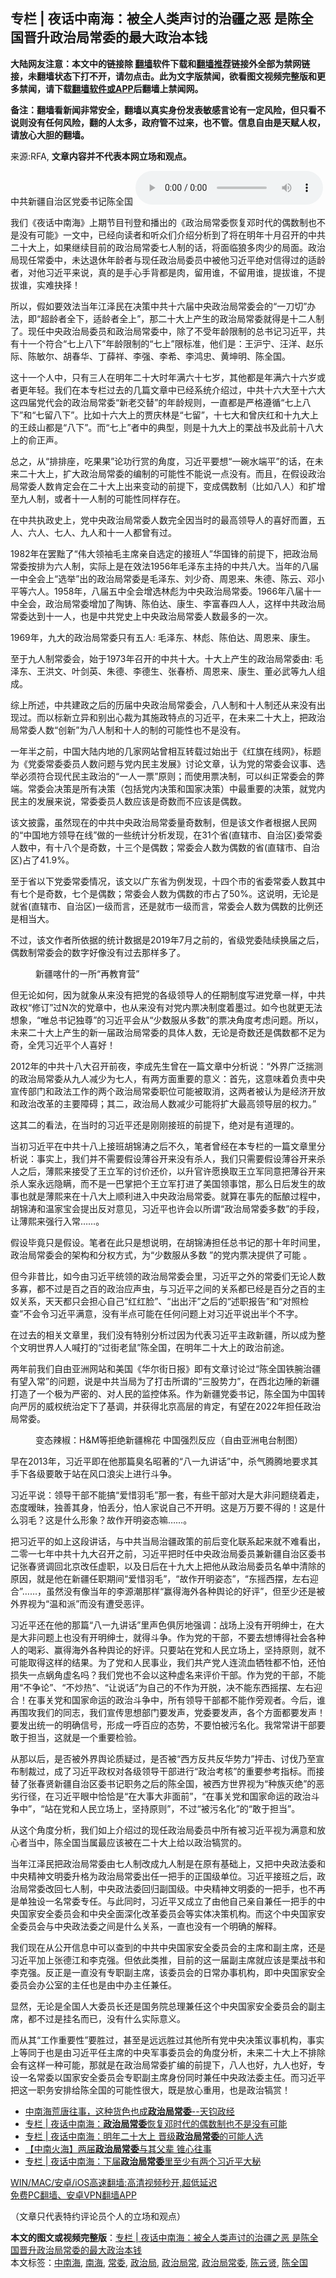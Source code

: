  <h2>专栏 | 夜话中南海：被全人类声讨的治疆之恶 是陈全国晋升政治局常委的最大政治本钱</h2> <p class="notice"><b>大陆网友注意：本文中的链接除 <a href="https://github.com/bannedbook/fanqiang" >翻墙</a>软件下载和<a href="https://github.com/killgcd/justmysocks/blob/master/README.md">翻墙推荐</a>链接外全部为禁网链接，未翻墙状态下打不开，请勿点击。此为文字版禁闻，欲看图文视频完整版和更多禁闻，请下载<a href="https://github.com/bannedbook/fanqiang">翻墙软件或APP</a>后翻墙上禁闻网。</p><p>备注：翻墙看新闻非常安全，翻墙以真实身份发表敏感言论有一定风险，但只看不说则没有任何风险，翻的人太多，政府管不过来，也不管。信息自由是天赋人权，请放心大胆的翻墙。</b></p>  <div class="entry"> <p>来源:RFA, <strong>文章内容并不代表本网立场和观点。</strong></p> <p>&#20013;&#20849;&#26032;&#30086;&#33258;&#27835;&#21306;&#20826;&#22996;&#20070;&#35760;&#38472;&#20840;&#22269;             <audio controls="controls" preload="metadata" src="https://www.rfa.org/mandarin/zhuanlan/yehuazhongnanhai/gx-04052021153931.html/@@stream" type="audio/mpeg"></audio></p> <p>&#25105;&#20204;&#12298;&#22812;&#35805;&#20013;&#21335;&#28023;&#12299;&#19978;&#26399;&#33410;&#30446;&#21002;&#30331;&#21644;&#25773;&#20986;&#30340;&#12298;&#25919;&#27835;&#23616;&#24120;&#22996;&#24674;&#22797;&#37011;&#26102;&#20195;&#30340;&#20598;&#25968;&#21046;&#20063;&#19981;&#26159;&#27809;&#26377;&#21487;&#33021;&#12299;&#19968;&#25991;&#20013;&#65292;&#24050;&#32463;&#21521;&#35835;&#32773;&#21644;&#21548;&#20247;&#20204;&#20171;&#32461;&#20998;&#26512;&#21040;&#20102;&#23558;&#22312;&#26126;&#24180;&#21313;&#26376;&#21484;&#24320;&#30340;&#20013;&#20849;&#20108;&#21313;&#22823;&#19978;&#65292;&#22914;&#26524;&#32487;&#32493;&#30446;&#21069;&#30340;&#25919;&#27835;&#23616;&#24120;&#22996;&#19971;&#20154;&#21046;&#30340;&#35805;&#65292;&#23558;&#38754;&#20020;&#29436;&#22810;&#32905;&#23569;&#30340;&#23616;&#38754;&#12290;&#25919;&#27835;&#23616;&#29616;&#20219;&#24120;&#22996;&#20013;&#65292;&#26410;&#36798;&#36864;&#20241;&#24180;&#40836;&#32773;&#19982;&#29616;&#20219;&#25919;&#27835;&#23616;&#22996;&#21592;&#20013;&#34987;&#20182;&#20064;&#36817;&#24179;&#32477;&#23545;&#20449;&#24471;&#36807;&#30340;&#36866;&#40836;&#32773;&#65292;&#23545;&#20182;&#20064;&#36817;&#24179;&#26469;&#35828;&#65292;&#30495;&#30340;&#26159;&#25163;&#24515;&#25163;&#32972;&#37117;&#26159;&#32905;&#65292;&#30041;&#29992;&#35841;&#65292;&#19981;&#30041;&#29992;&#35841;&#65292;&#25552;&#25300;&#35841;&#65292;&#19981;&#25552;&#25300;&#35841;&#65292;&#23454;&#38590;&#25225;&#25321;&#65281;</p> <p>&#25152;&#20197;&#65292;&#20551;&#22914;&#35201;&#25928;&#27861;&#24403;&#24180;&#27743;&#27901;&#27665;&#22312;&#20915;&#31574;&#20013;&#20849;&#21313;&#20845;&#23626;&#20013;&#22830;&#25919;&#27835;&#23616;&#24120;&#22996;&#20250;&#30340;&#8220;&#19968;&#20992;&#20999;&#8221;&#21150;&#27861;&#65292;&#21363;&#8220;&#36229;&#40836;&#32773;&#20840;&#19979;&#65292;&#36866;&#40836;&#32773;&#20840;&#19978;&#8221;&#65292;&#37027;&#20108;&#21313;&#22823;&#19978;&#20135;&#29983;&#30340;&#25919;&#27835;&#23616;&#24120;&#22996;&#23601;&#24471;&#26159;&#21313;&#20108;&#20154;&#21046;&#20102;&#12290;&#29616;&#20219;&#20013;&#22830;&#25919;&#27835;&#23616;&#22996;&#21592;&#21644;&#25919;&#27835;&#23616;&#24120;&#22996;&#20013;&#65292;&#38500;&#20102;&#19981;&#21463;&#24180;&#40836;&#38480;&#21046;&#30340;&#24635;&#20070;&#35760;&#20064;&#36817;&#24179;&#65292;&#20849;&#26377;&#21313;&#19968;&#20010;&#31526;&#21512;&#8220;&#19971;&#19978;&#20843;&#19979;&#8221;&#24180;&#40836;&#38480;&#21046;&#30340;&#8220;&#19971;&#19978;&#8221;&#38480;&#26631;&#20934;&#65292;&#20182;&#20204;&#26159;&#65306;&#29579;&#27818;&#23425;&#12289;&#27754;&#27915;&#12289;&#36213;&#20048;&#38469;&#12289;&#38472;&#25935;&#23572;&#12289;&#32993;&#26149;&#21326;&#12289;&#19969;&#34203;&#31077;&#12289;&#26446;&#24378;&#12289;&#26446;&#24076;&#12289;&#26446;&#40511;&#24544;&#12289;&#40644;&#22372;&#26126;&#12289;&#38472;&#20840;&#22269;&#12290;</p> <p>&#36825;&#21313;&#19968;&#20010;&#20154;&#20013;&#65292;&#21482;&#26377;&#19977;&#20154;&#22312;&#26126;&#24180;&#20108;&#21313;&#22823;&#26102;&#24180;&#28385;&#20845;&#21313;&#19971;&#23681;&#65292;&#20854;&#20182;&#37117;&#26159;&#24180;&#28385;&#20845;&#21313;&#20845;&#23681;&#25110;&#32773;&#26356;&#24180;&#36731;&#12290;&#25105;&#20204;&#22312;&#26412;&#19987;&#26639;&#36807;&#21435;&#30340;&#20960;&#31687;&#25991;&#31456;&#20013;&#24050;&#32463;&#31995;&#32479;&#20171;&#32461;&#36807;&#65292;&#20013;&#20849;&#21313;&#20845;&#22823;&#33267;&#21313;&#20845;&#22823;&#36825;&#22235;&#23626;&#20826;&#20195;&#20250;&#30340;&#25919;&#27835;&#23616;&#24120;&#22996;&#8220;&#26032;&#32769;&#20132;&#26367;&#8221;&#30340;&#24180;&#40836;&#35268;&#21017;&#65292;&#19968;&#30452;&#37117;&#26159;&#20005;&#26684;&#36981;&#24490;&#8220;&#19971;&#19978;&#20843;&#19979;&#8221;&#21644;&#8220;&#19971;&#30041;&#20843;&#19979;&#8221;&#12290;&#27604;&#22914;&#21313;&#20845;&#22823;&#19978;&#30340;&#36158;&#24198;&#26519;&#26159;&#8220;&#19971;&#30041;&#8221;&#65292;&#21313;&#19971;&#22823;&#21644;&#26366;&#24198;&#32418;&#21644;&#21313;&#20061;&#22823;&#19978;&#30340;&#29579;&#27495;&#23665;&#37117;&#26159;&#8220;&#20843;&#19979;&#8221;&#12290;&#32780;&#8220;&#19971;&#19978;&#8221;&#32773;&#20013;&#30340;&#20856;&#22411;&#65292;&#21017;&#26159;&#21313;&#20061;&#22823;&#19978;&#30340;&#26647;&#25112;&#20070;&#21450;&#27492;&#21069;&#21313;&#20843;&#22823;&#19978;&#30340;&#20446;&#27491;&#22768;&#12290;</p> <p>&#24635;&#20043;&#65292;&#20174;&#8220;&#25490;&#25490;&#24231;&#65292;&#21507;&#26524;&#26524;&#8221;&#35770;&#21151;&#34892;&#36175;&#30340;&#35282;&#24230;&#65292;&#20064;&#36817;&#24179;&#35201;&#24819;&#8220;&#19968;&#30871;&#27700;&#31471;&#24179;&#8221;&#30340;&#35805;&#65292;&#22312;&#26410;&#26469;&#20108;&#21313;&#22823;&#19978;&#65292;&#25193;&#22823;&#25919;&#27835;&#23616;&#24120;&#22996;&#30340;&#32534;&#21046;&#30340;&#21487;&#33021;&#24615;&#19981;&#33021;&#35828;&#19968;&#28857;&#27809;&#26377;&#12290;&#32780;&#19988;&#65292;&#22312;&#20551;&#35774;&#25919;&#27835;&#23616;&#24120;&#22996;&#20154;&#25968;&#32943;&#23450;&#20250;&#22312;&#20108;&#21313;&#22823;&#19978;&#20986;&#26469;&#21464;&#21160;&#30340;&#21069;&#25552;&#19979;&#65292;&#21464;&#25104;&#20598;&#25968;&#21046;&#65288;&#27604;&#22914;&#20843;&#20154;&#65289;&#21644;&#25193;&#22686;&#33267;&#20061;&#20154;&#21046;&#65292;&#25110;&#32773;&#21313;&#19968;&#20154;&#21046;&#30340;&#21487;&#33021;&#24615;&#21516;&#26679;&#23384;&#22312;&#12290;</p> <p>&#22312;&#20013;&#20849;&#25191;&#25919;&#21490;&#19978;&#65292;&#20826;&#20013;&#22830;&#25919;&#27835;&#23616;&#24120;&#22996;&#20154;&#25968;&#23436;&#20840;&#22240;&#24403;&#26102;&#30340;&#26368;&#39640;&#39046;&#23548;&#20154;&#30340;&#21916;&#22909;&#32780;&#32622;&#65292;&#20116;&#20154;&#12289;&#20845;&#20154;&#12289;&#19971;&#20154;&#12289;&#20061;&#20154;&#21644;&#21313;&#19968;&#20154;&#37117;&#26366;&#26377;&#36807;&#12290;</p> <p>1982&#24180;&#22312;&#32610;&#40668;&#20102;&#8220;&#20255;&#22823;&#39046;&#34966;&#27611;&#20027;&#24109;&#20146;&#33258;&#36873;&#23450;&#30340;&#25509;&#29677;&#20154;&#8221;&#21326;&#22269;&#38155;&#30340;&#21069;&#25552;&#19979;&#65292;&#25226;&#25919;&#27835;&#23616;&#24120;&#22996;&#25353;&#25490;&#20026;&#20845;&#20154;&#21046;&#65292;&#23454;&#38469;&#19978;&#26159;&#22312;&#25928;&#27861;1956&#24180;&#27611;&#27901;&#19996;&#20027;&#25345;&#30340;&#20013;&#20849;&#20843;&#22823;&#12290;&#24403;&#24180;&#30340;&#20843;&#23626;&#19968;&#20013;&#20840;&#20250;&#19978;&#8220;&#36873;&#20030;&#8221;&#20986;&#30340;&#25919;&#27835;&#23616;&#24120;&#22996;&#26159;&#27611;&#27901;&#19996;&#12289;&#21016;&#23569;&#22855;&#12289;&#21608;&#24681;&#26469;&#12289;&#26417;&#24503;&#12289;&#38472;&#20113;&#12289;&#37011;&#23567;&#24179;&#31561;&#20845;&#20154;&#12290;1958&#24180;&#65292;&#20843;&#23626;&#20116;&#20013;&#20840;&#20250;&#22686;&#36873;&#26519;&#24426;&#20026;&#20013;&#22830;&#25919;&#27835;&#23616;&#24120;&#22996;&#12290;1966&#24180;&#20843;&#23626;&#21313;&#19968;&#20013;&#20840;&#20250;&#65292;&#25919;&#27835;&#23616;&#24120;&#22996;&#22686;&#21152;&#20102;&#38518;&#38136;&#12289;&#38472;&#20271;&#36798;&#12289;&#24247;&#29983;&#12289;&#26446;&#23500;&#26149;&#22235;&#20154;&#20154;&#65292;&#36825;&#26679;&#20013;&#20849;&#25919;&#27835;&#23616;&#24120;&#22996;&#36798;&#21040;&#21313;&#19968;&#20154;&#65292;&#20063;&#26159;&#20013;&#20849;&#20826;&#21490;&#19978;&#20013;&#22830;&#25919;&#27835;&#23616;&#24120;&#22996;&#20154;&#25968;&#26368;&#22810;&#30340;&#19968;&#27425;&#12290;</p> <p></p>  <p>1969&#24180;&#65292;&#20061;&#22823;&#30340;&#25919;&#27835;&#23616;&#24120;&#22996;&#21482;&#26377;&#20116;&#20154;: &#27611;&#27901;&#19996;&#12289;&#26519;&#24426;&#12289;&#38472;&#20271;&#36798;&#12289;&#21608;&#24681;&#26469;&#12289;&#24247;&#29983;&#12290;</p> <p>&#33267;&#20110;&#20061;&#20154;&#21046;&#24120;&#22996;&#20250;&#65292;&#22987;&#20110;1973&#24180;&#21484;&#24320;&#30340;&#20013;&#20849;&#21313;&#22823;&#12290;&#21313;&#22823;&#19978;&#20135;&#29983;&#30340;&#25919;&#27835;&#23616;&#24120;&#22996;&#30001;: &#27611;&#27901;&#19996;&#12289;&#29579;&#27946;&#25991;&#12289;&#21494;&#21073;&#33521;&#12289;&#26417;&#24503;&#12289;&#26446;&#24503;&#29983;&#12289;&#24352;&#26149;&#26725;&#12289;&#21608;&#24681;&#26469;&#12289;&#24247;&#29983;&#12289;&#33891;&#24517;&#27494;&#31561;&#20061;&#20154;&#32452;&#25104;&#12290;</p> <p>&#32508;&#19978;&#25152;&#36848;&#65292;&#20013;&#20849;&#24314;&#25919;&#20043;&#21518;&#30340;&#21382;&#23626;&#20013;&#22830;&#25919;&#27835;&#23616;&#24120;&#22996;&#20250;&#65292;&#20843;&#20154;&#21046;&#21644;&#21313;&#20154;&#21046;&#36824;&#20174;&#26469;&#27809;&#26377;&#20986;&#29616;&#36807;&#12290;&#32780;&#20197;&#26631;&#26032;&#31435;&#24322;&#21644;&#21035;&#20986;&#24515;&#35009;&#20026;&#20854;&#26045;&#25919;&#29305;&#28857;&#30340;&#20064;&#36817;&#24179;&#65292;&#22312;&#26410;&#26469;&#20108;&#21313;&#22823;&#19978;&#65292;&#25226;&#25919;&#27835;&#23616;&#24120;&#22996;&#20154;&#25968;&#8220;&#21019;&#26032;&#8221;&#20026;&#20843;&#20154;&#21046;&#21644;&#21313;&#20154;&#30340;&#21046;&#30340;&#21487;&#33021;&#24615;&#20063;&#19981;&#26159;&#27809;&#26377;&#12290;</p> <p>&#19968;&#24180;&#21322;&#20043;&#21069;&#65292;&#20013;&#22269;&#22823;&#38470;&#20869;&#22320;&#30340;&#20960;&#23478;&#32593;&#31449;&#26366;&#30456;&#20114;&#36716;&#36733;&#36807;&#22987;&#20986;&#20110;&#12298;&#32418;&#26071;&#22312;&#32447;&#32593;&#12299;&#65292;&#26631;&#39064;&#20026;&#12298;&#20826;&#22996;&#24120;&#22996;&#22996;&#21592;&#20154;&#25968;&#38382;&#39064;&#19982;&#20826;&#20869;&#27665;&#20027;&#21457;&#23637;&#12299;&#35752;&#35770;&#25991;&#31456;&#65292;&#35748;&#20026;&#20826;&#30340;&#24120;&#22996;&#20250;&#35758;&#20107;&#12289;&#36873;&#20030;&#24517;&#39035;&#31526;&#21512;&#29616;&#20195;&#27665;&#20027;&#25919;&#27835;&#30340;&#8220;&#19968;&#20154;&#19968;&#31080;&#8221;&#21407;&#21017;&#65307;&#32780;&#20351;&#29992;&#31080;&#20915;&#21046;&#65292;&#21487;&#20197;&#32416;&#27491;&#24120;&#22996;&#20250;&#30340;&#24330;&#31471;&#12290;&#24120;&#22996;&#20250;&#20915;&#31574;&#26159;&#25152;&#26377;&#20915;&#31574;&#65288;&#21253;&#25324;&#20826;&#20869;&#20915;&#31574;&#21644;&#22269;&#23478;&#20915;&#31574;&#65289;&#20013;&#26368;&#37325;&#35201;&#30340;&#20915;&#31574;&#65292;&#23601;&#20826;&#20869;&#27665;&#20027;&#30340;&#21457;&#23637;&#26469;&#35828;&#65292;&#24120;&#22996;&#22996;&#21592;&#20154;&#25968;&#24212;&#35813;&#26159;&#22855;&#25968;&#32780;&#19981;&#24212;&#35813;&#26159;&#20598;&#25968;&#12290;</p> <p>&#35813;&#25991;&#25259;&#38706;&#65292;&#34429;&#28982;&#29616;&#22312;&#30340;&#20013;&#20849;&#20013;&#22830;&#25919;&#27835;&#23616;&#24120;&#22996;&#37327;&#22855;&#25968;&#21046;&#65292;&#20294;&#26159;&#35813;&#25991;&#20316;&#32773;&#26681;&#25454;&#20154;&#27665;&#32593;&#30340;&#8220;&#20013;&#22269;&#22320;&#26041;&#39046;&#23548;&#22312;&#32447;&#8221;&#20570;&#30340;&#19968;&#20123;&#32479;&#35745;&#20998;&#26512;&#21457;&#29616;&#65292;&#22312;31&#20010;&#30465;(&#30452;&#36758;&#24066;&#12289;&#33258;&#27835;&#21306;)&#22996;&#24120;&#22996;&#20154;&#25968;&#20013;&#65292;&#26377;&#21313;&#20843;&#20010;&#26159;&#22855;&#25968;&#65292;&#21313;&#19977;&#20010;&#26159;&#20598;&#25968;&#65307;&#24120;&#22996;&#20250;&#20154;&#25968;&#20026;&#20598;&#25968;&#30340;&#30465;(&#30452;&#36758;&#24066;&#12289;&#33258;&#27835;&#21306;)&#21344;&#20102;41.9%&#12290;</p> <p>&#33267;&#20110;&#30465;&#20197;&#19979;&#20826;&#22996;&#24120;&#22996;&#24773;&#20917;&#65292;&#35813;&#25991;&#20197;&#24191;&#19996;&#30465;&#20026;&#20363;&#21457;&#29616;&#65292;&#21313;&#22235;&#20010;&#24066;&#30340;&#30465;&#22996;&#24120;&#22996;&#20154;&#25968;&#20854;&#20013;&#26377;&#19971;&#20010;&#26159;&#22855;&#25968;&#65292;&#19971;&#20010;&#26159;&#20598;&#25968;&#65307;&#24120;&#22996;&#20250;&#20154;&#25968;&#20026;&#20598;&#25968;&#30340;&#24066;&#21344;&#20102;50%&#12290;&#36825;&#35828;&#26126;&#65292;&#26080;&#35770;&#26159;&#23601;&#30465;(&#30452;&#36758;&#24066;&#12289;&#33258;&#27835;&#21306;)&#19968;&#32423;&#32780;&#35328;&#65292;&#36824;&#26159;&#23601;&#24066;&#19968;&#32423;&#32780;&#35328;&#65292;&#24120;&#22996;&#20250;&#20154;&#25968;&#20026;&#20598;&#25968;&#30340;&#27604;&#20363;&#36824;&#26159;&#30456;&#24403;&#22823;&#12290;</p> <p>&#19981;&#36807;&#65292;&#35813;&#25991;&#20316;&#32773;&#25152;&#20381;&#25454;&#30340;&#32479;&#35745;&#25968;&#25454;&#26159;2019&#24180;7&#26376;&#20043;&#21069;&#30340;&#65292;&#30465;&#32423;&#20826;&#22996;&#38470;&#32493;&#25442;&#23626;&#20043;&#21518;&#65292;&#20598;&#25968;&#21046;&#24120;&#22996;&#20250;&#30340;&#25968;&#23383;&#22909;&#20687;&#27809;&#26377;&#36807;&#21435;&#37027;&#26679;&#22810;&#20102;&#12290;</p> <p><figure> <figcaption>&#26032;&#30086;&#21888;&#20160;&#30340;&#19968;&#25152;&#8220;&#20877;&#25945;&#32946;&#33829;&#8221;</figcaption></figure> <p>&#20294;&#26080;&#35770;&#22914;&#20309;&#65292;&#22240;&#20026;&#23601;&#35937;&#20174;&#26469;&#27809;&#26377;&#25226;&#20826;&#30340;&#21508;&#32423;&#39046;&#23548;&#20154;&#30340;&#20219;&#26399;&#21046;&#24230;&#20889;&#36827;&#20826;&#31456;&#19968;&#26679;&#65292;&#20013;&#20849;&#25919;&#26435;&#8220;&#20462;&#35746;&#8221;&#36807;N&#27425;&#30340;&#20826;&#31456;&#20013;&#65292;&#20063;&#20174;&#26469;&#27809;&#26377;&#23545;&#20826;&#20869;&#31080;&#20915;&#21046;&#24230;&#30528;&#22696;&#36807;&#12290;&#22914;&#20170;&#20063;&#23601;&#26356;&#26080;&#27861;&#24819;&#35937;&#65292;&#8220;&#21807;&#24635;&#20070;&#35760;&#29420;&#23562;&#8221;&#30340;&#20064;&#36817;&#24179;&#20250;&#20174;&#8220;&#23569;&#25968;&#26381;&#20174;&#22810;&#25968;&#8221;&#30340;&#31080;&#20915;&#35282;&#24230;&#32771;&#34385;&#38382;&#39064;&#12290;&#25152;&#20197;&#65292;&#26410;&#26469;&#20108;&#21313;&#22823;&#19978;&#20135;&#29983;&#30340;&#26032;&#19968;&#23626;&#25919;&#27835;&#23616;&#24120;&#22996;&#30340;&#20855;&#20307;&#20154;&#25968;&#65292;&#26080;&#35770;&#26159;&#22855;&#25968;&#36824;&#26159;&#20598;&#25968;&#37117;&#19981;&#36275;&#20026;&#22855;&#65292;&#20840;&#20973;&#20064;&#36817;&#24179;&#20010;&#20154;&#21916;&#22909;&#65281;</p> <p>2012&#24180;&#30340;&#20013;&#20849;&#21313;&#20843;&#22823;&#21484;&#24320;&#21069;&#22812;&#65292;&#26446;&#25104;&#20808;&#29983;&#26366;&#22312;&#19968;&#31687;&#25991;&#31456;&#20013;&#20998;&#26512;&#35828;&#65306;&#8220;&#22806;&#30028;&#24191;&#27867;&#25571;&#27979;&#30340;&#25919;&#27835;&#23616;&#24120;&#22996;&#20174;&#20061;&#20154;&#20943;&#23569;&#20026;&#19971;&#20154;&#65292;&#26377;&#20004;&#26041;&#38754;&#37325;&#35201;&#30340;&#24847;&#20041;&#65306;&#39318;&#20808;&#65292;&#36825;&#24847;&#21619;&#30528;&#36127;&#36131;&#20013;&#22830;&#23459;&#20256;&#37096;&#38376;&#21644;&#25919;&#27861;&#24037;&#20316;&#30340;&#20004;&#20010;&#25919;&#27835;&#23616;&#24120;&#22996;&#32844;&#20301;&#21487;&#33021;&#34987;&#21462;&#28040;&#65292;&#36825;&#20004;&#32773;&#34987;&#35748;&#20026;&#26159;&#32463;&#27982;&#24320;&#25918;&#21644;&#25919;&#27835;&#25913;&#38761;&#30340;&#20027;&#35201;&#38556;&#30861;&#65307;&#20854;&#20108;&#65292;&#25919;&#27835;&#23616;&#20154;&#25968;&#20943;&#23569;&#21487;&#33021;&#23558;&#25193;&#22823;&#26368;&#39640;&#39046;&#23548;&#23618;&#30340;&#26435;&#21147;&#12290;&#8221;</p>  <p>&#36825;&#20854;&#20108;&#30340;&#30475;&#27861;&#65292;&#22312;&#24403;&#26102;&#30340;&#20064;&#36817;&#24179;&#36824;&#26159;&#21018;&#21018;&#25509;&#29677;&#30340;&#21069;&#25552;&#19979;&#65292;&#32477;&#23545;&#26159;&#26377;&#36947;&#29702;&#30340;&#12290;</p> <p>&#24403;&#21021;&#20064;&#36817;&#24179;&#22312;&#20013;&#20849;&#21313;&#20843;&#19978;&#25509;&#29677;&#32993;&#38182;&#28059;&#20043;&#21518;&#19981;&#20037;&#65292;&#31508;&#32773;&#26366;&#32463;&#22312;&#26412;&#19987;&#26639;&#30340;&#19968;&#31687;&#25991;&#31456;&#37324;&#20998;&#26512;&#35828;&#65306;&#20107;&#23454;&#19978;&#65292;&#25105;&#20204;&#24182;&#19981;&#38656;&#35201;&#20551;&#35774;&#34180;&#35895;&#24320;&#26469;&#27809;&#26377;&#26432;&#20154;&#65292;&#25105;&#20204;&#21482;&#38656;&#35201;&#20551;&#35774;&#34180;&#35895;&#24320;&#26469;&#26432;&#20154;&#20043;&#21518;&#65292;&#34180;&#29081;&#26469;&#25509;&#21463;&#20102;&#29579;&#31435;&#20891;&#30340;&#35752;&#20215;&#36824;&#20215;&#65292;&#20197;&#21319;&#23448;&#35768;&#24895;&#25442;&#21462;&#29579;&#31435;&#20891;&#21516;&#24847;&#25226;&#34180;&#35895;&#24320;&#26469;&#26432;&#20154;&#26696;&#27704;&#36828;&#38544;&#30610;&#65292;&#32780;&#19981;&#26159;&#19968;&#24052;&#25484;&#25226;&#20010;&#29579;&#31435;&#20891;&#25171;&#36827;&#20102;&#32654;&#22269;&#39046;&#20107;&#39302;&#65292;&#37027;&#20040;&#26085;&#21518;&#21457;&#29983;&#30340;&#25925;&#20107;&#20063;&#23601;&#26159;&#34180;&#29081;&#26469;&#22312;&#21313;&#20843;&#22823;&#19978;&#39034;&#21033;&#36827;&#20837;&#20013;&#22830;&#25919;&#27835;&#23616;&#24120;&#22996;&#12290;&#23601;&#31639;&#22312;&#20107;&#20808;&#30340;&#37213;&#37247;&#36807;&#31243;&#20013;&#65292;&#32993;&#38182;&#28059;&#21644;&#28201;&#23478;&#23453;&#20250;&#25552;&#20986;&#21453;&#23545;&#24847;&#35265;&#65292;&#20064;&#36817;&#24179;&#20063;&#35768;&#20250;&#20197;&#25152;&#35859;&#8220;&#25919;&#27835;&#23616;&#24120;&#22996;&#22810;&#25968;&#8221;&#30340;&#25163;&#27573;&#65292;&#35753;&#34180;&#29081;&#26469;&#24378;&#34892;&#20837;&#24120;&#8230;&#8230;&#12290;</p> <p>&#20551;&#35774;&#27605;&#31455;&#21482;&#26159;&#20551;&#35774;&#12290;&#31508;&#32773;&#22312;&#27492;&#21482;&#26159;&#24819;&#35828;&#26126;&#65292;&#22312;&#32993;&#38182;&#28059;&#25285;&#20219;&#24635;&#20070;&#35760;&#30340;&#37027;&#21313;&#24180;&#26102;&#38388;&#37324;&#65292;&#25919;&#27835;&#23616;&#24120;&#22996;&#20250;&#30340;&#26550;&#26500;&#21644;&#20998;&#26435;&#26041;&#24335;&#65292;&#20026;&#8220;&#23569;&#25968;&#26381;&#20174;&#22810;&#25968; &#8221;&#30340;&#20826;&#20869;&#31080;&#20915;&#25552;&#20379;&#20102;&#21487;&#33021; &#12290;</p> <p>&#20294;&#20170;&#38750;&#26132;&#27604;&#65292;&#22914;&#20170;&#30001;&#20064;&#36817;&#24179;&#32479;&#39046;&#30340;&#25919;&#27835;&#23616;&#24120;&#22996;&#20250;&#37324;&#65292;&#20064;&#36817;&#24179;&#20043;&#22806;&#30340;&#24120;&#22996;&#20204;&#26080;&#35770;&#20154;&#25968;&#22810;&#23521;&#65292;&#37117;&#19981;&#36807;&#26159;&#30334;&#20043;&#30334;&#30340;&#25919;&#27835;&#24212;&#22768;&#34411;&#65292;&#19982;&#20064;&#36817;&#24179;&#20043;&#38388;&#30340;&#20851;&#31995;&#37117;&#24050;&#32463;&#26159;&#30334;&#20998;&#20043;&#30334;&#30340;&#20027;&#22900;&#20851;&#31995;&#65292;&#22825;&#22825;&#37117;&#21482;&#20250;&#25285;&#24515;&#33258;&#24049;&#8220;&#32418;&#32418;&#33080;&#8221;&#12289;&#8220;&#20986;&#20986;&#27735;&#8221;&#20043;&#21518;&#30340;&#8220;&#36848;&#32844;&#25253;&#21578;&#8221;&#21644;&#8220;&#23545;&#29031;&#26816;&#26597;&#8221;&#19981;&#20250;&#20196;&#20064;&#36817;&#24179;&#28385;&#24847;&#65292;&#27809;&#26377;&#21322;&#28857;&#21487;&#33021;&#22312;&#20219;&#20309;&#38382;&#39064;&#19978;&#23545;&#20064;&#36817;&#24179;&#35828;&#20986;&#21322;&#20010;&#19981;&#23383;&#12290;</p> <p>&#22312;&#36807;&#21435;&#30340;&#30456;&#20851;&#25991;&#31456;&#37324;&#65292;&#25105;&#20204;&#27809;&#26377;&#29305;&#21035;&#20998;&#26512;&#36807;&#22240;&#20026;&#20195;&#34920;&#20064;&#36817;&#24179;&#20027;&#25919;&#26032;&#30086;&#65292;&#25152;&#20197;&#25104;&#20026;&#25972;&#20010;&#25991;&#26126;&#19990;&#30028;&#20154;&#20154;&#21898;&#25171;&#30340;&#8220;&#36807;&#34903;&#32769;&#40736;&#8221;&#38472;&#20840;&#22269;&#65292;&#22312;&#26126;&#24180;&#20108;&#21313;&#22823;&#19978;&#30340;&#25919;&#27835;&#21069;&#36884;&#12290;</p> <p>&#20004;&#24180;&#21069;&#25105;&#20204;&#33258;&#30001;&#20122;&#27954;&#32593;&#31449;&#21644;&#32654;&#22269;&#12298;&#21326;&#23572;&#34903;&#26085;&#25253;&#12299;&#21363;&#26377;&#25991;&#31456;&#35752;&#35770;&#36807;&#8220;&#38472;&#20840;&#22269;&#38081;&#33109;&#27835;&#30086;&#26377;&#26395;&#20837;&#24120;&#8221;&#30340;&#38382;&#39064;&#65292;&#35828;&#26159;&#20013;&#20849;&#24403;&#23616;&#20026;&#20102;&#25171;&#20987;&#25152;&#35859;&#30340;&#8220;&#19977;&#32929;&#21183;&#21147;&#8221;&#65292;&#22312;&#35199;&#21271;&#36793;&#38514;&#30340;&#26032;&#30086;&#25171;&#36896;&#20102;&#19968;&#20010;&#26497;&#20026;&#20005;&#23494;&#30340;&#12289;&#23545;&#20154;&#27665;&#30340;&#30417;&#25511;&#20307;&#31995;&#12290;&#20316;&#20026;&#26032;&#30086;&#20826;&#22996;&#20070;&#35760;&#65292;&#38472;&#20840;&#22269;&#20026;&#20013;&#22269;&#36716;&#21521;&#20005;&#21385;&#30340;&#23041;&#26435;&#32479;&#27835;&#23450;&#19979;&#20102;&#22522;&#35843;&#65292;&#24182;&#33719;&#24471;&#21271;&#20140;&#39640;&#23618;&#30340;&#32943;&#23450;&#65292;&#26377;&#26395;&#22312;2022&#24180;&#25285;&#20219;&#25919;&#27835;&#23616;&#24120;&#22996;&#12290;</p> <p><figure> <figcaption>&#21464;&#24577;&#36771;&#26898;&#65306;H&amp;M&#31561;&#25298;&#32477;&#26032;&#30086;&#26825;&#33457; &#20013;&#22269;&#24378;&#28872;&#21453;&#24212;&#65288;&#33258;&#30001;&#20122;&#27954;&#30005;&#21488;&#21046;&#22270;&#65289;</figcaption></figure> <p>&#26089;&#22312;2013&#24180;&#65292;&#20064;&#36817;&#24179;&#21363;&#22312;&#20182;&#37027;&#31687;&#33261;&#21517;&#26157;&#33879;&#30340;&#8220;&#20843;&#19968;&#20061;&#35762;&#35805;&#8221;&#20013;&#65292;&#26432;&#27668;&#33150;&#33150;&#22320;&#35201;&#27714;&#20854;&#25163;&#19979;&#21508;&#32423;&#35201;&#25954;&#20110;&#31449;&#22312;&#39118;&#21475;&#28010;&#23574;&#19978;&#36827;&#34892;&#26007;&#20105;&#12290;</p> <p>&#20064;&#36817;&#24179;&#35828;&#65306;&#39046;&#23548;&#24178;&#37096;&#19981;&#33021;&#25630;&#8220;&#29233;&#24796;&#32701;&#27611;&#8221;&#37027;&#19968;&#22871;&#65292;&#26377;&#20123;&#24178;&#37096;&#23545;&#22823;&#26159;&#22823;&#38750;&#38382;&#39064;&#32469;&#30528;&#36208;&#65292;&#24577;&#24230;&#26279;&#26151;&#65292;&#29420;&#21892;&#20854;&#36523;&#65292;&#24597;&#20002;&#20998;&#65292;&#24597;&#20154;&#23478;&#35828;&#33258;&#24049;&#19981;&#24320;&#26126;&#12290;&#36825;&#26159;&#19975;&#19975;&#35201;&#19981;&#24471;&#30340;&#65281;&#36825;&#26159;&#20160;&#20040;&#32701;&#27611;&#65311;&#36825;&#26159;&#20160;&#20040;&#24418;&#35937;&#65311;&#25925;&#20316;&#24320;&#26126;&#23039;&#24577;&#22043;&#8230;&#8230;&#12290;</p> <p>&#25226;&#20064;&#36817;&#24179;&#30340;&#22914;&#19978;&#36825;&#27573;&#35762;&#35805;&#65292;&#19982;&#20013;&#20849;&#24403;&#23616;&#27835;&#30086;&#25919;&#31574;&#30340;&#21069;&#21518;&#21464;&#21270;&#32852;&#31995;&#36215;&#26469;&#23601;&#19981;&#38590;&#30475;&#20986;&#65292;&#20108;&#38646;&#19968;&#19971;&#24180;&#20013;&#20849;&#21313;&#20061;&#22823;&#21484;&#24320;&#20043;&#21069;&#65292;&#20064;&#36817;&#24179;&#25226;&#26102;&#20219;&#20013;&#22830;&#25919;&#27835;&#23616;&#22996;&#21592;&#20860;&#26032;&#30086;&#33258;&#27835;&#21306;&#22996;&#20070;&#35760;&#24352;&#26149;&#36132;&#35843;&#22238;&#21271;&#20140;&#25913;&#20219;&#34394;&#32844;&#65292;&#20197;&#21450;&#26085;&#21518;&#22312;&#21313;&#20061;&#22823;&#19978;&#25226;&#20182;&#20174;&#25919;&#27835;&#23616;&#22996;&#21592;&#21517;&#21333;&#20013;&#28165;&#38500;&#30340;&#21407;&#22240;&#65292;&#23601;&#26159;&#20182;&#22312;&#26032;&#30086;&#20219;&#32844;&#26399;&#38388;&#8220;&#29233;&#24796;&#32701;&#27611;&#8221;&#65292;&#8220;&#25925;&#20316;&#24320;&#26126;&#23039;&#24577;&#8221;&#65292;&#8220;&#19996;&#25671;&#35199;&#25670;&#65292;&#24038;&#21491;&#36814;&#21512;&#8221;&#8230;&#8230;&#65292;&#34429;&#28982;&#27809;&#26377;&#20687;&#24403;&#24180;&#30340;&#26446;&#28304;&#28526;&#37027;&#26679;&#8220;&#36194;&#24471;&#28023;&#22806;&#21508;&#31181;&#33286;&#35770;&#30340;&#22909;&#35780;&#8221;&#65292;&#20294;&#33267;&#23569;&#36824;&#26159;&#34987;&#22806;&#30028;&#35270;&#20026;&#8220;&#28201;&#21644;&#27966;&#8221;&#32780;&#27809;&#26377;&#36973;&#21463;&#24694;&#35780;&#12290;</p>  <p>&#20064;&#36817;&#24179;&#36824;&#22312;&#20182;&#30340;&#37027;&#31687;&#8220;&#20843;&#19968;&#20061;&#35762;&#35805;&#8221;&#37324;&#22768;&#33394;&#20465;&#21385;&#22320;&#24378;&#35843;&#65306;&#25112;&#22330;&#19978;&#27809;&#26377;&#24320;&#26126;&#32453;&#22763;&#65292;&#22312;&#22823;&#26159;&#22823;&#38750;&#38382;&#39064;&#19978;&#20063;&#27809;&#26377;&#24320;&#26126;&#32453;&#22763;&#65292;&#23601;&#24471;&#26007;&#20105;&#12290;&#20316;&#20026;&#20826;&#30340;&#24178;&#37096;&#65292;&#19981;&#35201;&#21435;&#24819;&#21338;&#24471;&#31038;&#20250;&#21508;&#31181;&#20154;&#30340;&#21917;&#24425;&#12289;&#36194;&#24471;&#28023;&#22806;&#21508;&#31181;&#33286;&#35770;&#30340;&#22909;&#35780;&#12290;&#21482;&#35201;&#31449;&#22312;&#20826;&#21644;&#20154;&#27665;&#31435;&#22330;&#19978;&#65292;&#22362;&#25345;&#21407;&#21017;&#65292;&#23601;&#19981;&#21487;&#33021;&#21462;&#24471;&#36825;&#26679;&#30340;&#32467;&#26524;&#12290;&#20026;&#20102;&#20826;&#21644;&#20154;&#27665;&#20107;&#19994;&#65292;&#25105;&#20204;&#20849;&#20135;&#20826;&#20154;&#36830;&#27969;&#34880;&#29306;&#29298;&#37117;&#19981;&#24597;&#65292;&#36824;&#24597;&#25439;&#22833;&#19968;&#28857;&#34583;&#35282;&#34394;&#21517;&#21527;&#65311;&#25105;&#20204;&#20826;&#20063;&#19981;&#20250;&#20197;&#36825;&#31181;&#34394;&#21517;&#26469;&#35780;&#20215;&#24178;&#37096;&#12290;&#20316;&#20026;&#20826;&#30340;&#24178;&#37096;&#65292;&#19981;&#33021;&#29992;&#8220;&#19981;&#20105;&#35770;&#8221;&#12289;&#8220;&#19981;&#28818;&#28909;&#8221;&#12289;&#8220;&#35753;&#35828;&#35805;&#8221;&#20026;&#33258;&#24049;&#30340;&#19981;&#20316;&#20026;&#24320;&#33073;&#65292;&#20915;&#19981;&#33021;&#19996;&#35199;&#25671;&#25670;&#12289;&#24038;&#21491;&#36814;&#21512;&#65281;&#22312;&#20107;&#20851;&#20826;&#21644;&#22269;&#23478;&#21629;&#36816;&#30340;&#25919;&#27835;&#26007;&#20105;&#20013;&#65292;&#25152;&#26377;&#39046;&#23548;&#24178;&#37096;&#37117;&#19981;&#33021;&#20316;&#26049;&#35266;&#32773;&#12290;&#20170;&#21518;&#65292;&#35841;&#20877;&#22260;&#25915;&#25105;&#20204;&#30340;&#21516;&#24535;&#65292;&#25105;&#20204;&#23459;&#20256;&#24605;&#24819;&#37096;&#38376;&#35201;&#21457;&#22768;&#65292;&#20826;&#22996;&#35201;&#21457;&#22768;&#65292;&#21508;&#20010;&#26041;&#38754;&#37117;&#35201;&#21457;&#22768;&#65281;&#35201;&#21457;&#20986;&#32479;&#19968;&#30340;&#26126;&#30830;&#20449;&#21495;&#65292;&#24418;&#25104;&#19968;&#21628;&#30334;&#24212;&#30340;&#24577;&#21183;&#65292;&#19981;&#35201;&#24597;&#34987;&#27745;&#21517;&#21270;&#12290;&#25105;&#24120;&#24120;&#35762;&#24178;&#37096;&#35201;&#25954;&#20110;&#25285;&#24403;&#65292;&#36825;&#23601;&#26159;&#19968;&#20010;&#37325;&#35201;&#26816;&#39564;&#12290;</p> <p>&#20174;&#37027;&#20197;&#21518;&#65292;&#26159;&#21542;&#34987;&#22806;&#30028;&#33286;&#35770;&#36136;&#30097;&#36807;&#65292;&#26159;&#21542;&#34987;&#8220;&#35199;&#26041;&#21453;&#20849;&#21453;&#21326;&#21183;&#21147;&#8221;&#25256;&#20987;&#12289;&#35752;&#20240;&#20035;&#33267;&#23459;&#24067;&#21046;&#35009;&#36807;&#65292;&#25104;&#20102;&#20064;&#36817;&#24179;&#25919;&#26435;&#23545;&#21508;&#32423;&#39046;&#23548;&#24178;&#37096;&#36827;&#34892;&#8220;&#25919;&#27835;&#32771;&#26680;&#8221;&#30340;&#37325;&#35201;&#21442;&#32771;&#25351;&#26631;&#12290;&#32780;&#25509;&#26367;&#20102;&#24352;&#26149;&#36132;&#26032;&#30086;&#33258;&#27835;&#21306;&#22996;&#20070;&#35760;&#32844;&#21153;&#20043;&#21518;&#30340;&#38472;&#20840;&#22269;&#65292;&#34987;&#35199;&#26041;&#19990;&#30028;&#35270;&#20026;&#8220;&#31181;&#26063;&#28781;&#32477;&#8221;&#30340;&#24694;&#21155;&#34892;&#24452;&#65292;&#22312;&#20064;&#36817;&#24179;&#30524;&#20013;&#24688;&#24688;&#26159;&#8220;&#22312;&#22823;&#20107;&#22823;&#38750;&#38754;&#21069;&#8221;&#65292;&#8220;&#22312;&#20107;&#20851;&#20826;&#21644;&#22269;&#23478;&#21629;&#36816;&#30340;&#25919;&#27835;&#26007;&#20105;&#20013;&#8221;&#65292;&#8220;&#31449;&#22312;&#20826;&#21644;&#20154;&#27665;&#31435;&#22330;&#19978;&#65292;&#22362;&#25345;&#21407;&#21017;&#8221;&#65292;&#19981;&#36807;&#8220;&#34987;&#27745;&#21517;&#21270;&#8221;&#30340;&#8220;&#25954;&#20110;&#25285;&#24403;&#8221;&#12290;</p> <p>&#20174;&#36825;&#20010;&#35282;&#24230;&#20998;&#26512;&#65292;&#25105;&#20204;&#22914;&#19978;&#20171;&#32461;&#36807;&#30340;&#29616;&#20219;&#25919;&#27835;&#23616;&#22996;&#21592;&#20013;&#25152;&#26377;&#34987;&#20064;&#36817;&#24179;&#35270;&#20026;&#28385;&#24847;&#21644;&#25918;&#24515;&#32773;&#24403;&#20013;&#65292;&#38472;&#20840;&#22269;&#24403;&#23646;&#26368;&#24212;&#35813;&#34987;&#22312;&#20108;&#21313;&#22823;&#19978;&#32473;&#20197;&#25919;&#27835;&#29330;&#36175;&#30340;&#12290;</p> <p>&#24403;&#24180;&#27743;&#27901;&#27665;&#25226;&#25919;&#27835;&#23616;&#24120;&#22996;&#30001;&#19971;&#20154;&#21046;&#25913;&#25104;&#20061;&#20154;&#21046;&#26159;&#22312;&#21407;&#26377;&#22522;&#30784;&#19978;&#65292;&#21448;&#25226;&#20013;&#22830;&#25919;&#27861;&#22996;&#21644;&#20013;&#22830;&#31934;&#31070;&#25991;&#26126;&#22996;&#21319;&#26684;&#20026;&#25919;&#27835;&#23616;&#24120;&#22996;&#20986;&#20219;&#19968;&#25226;&#25163;&#30340;&#27491;&#22269;&#32423;&#21333;&#20301;&#12290;&#20064;&#36817;&#24179;&#25509;&#29677;&#20043;&#21518;&#65292;&#25919;&#27835;&#23616;&#24120;&#22996;&#25913;&#22238;&#19971;&#20154;&#21046;&#65292;&#20013;&#22830;&#25919;&#27861;&#22996;&#22238;&#24402;&#21103;&#22269;&#32423;&#12290;&#20013;&#22830;&#31934;&#31070;&#25991;&#26126;&#22996;&#30340;&#19968;&#25226;&#25163;&#65292;&#20063;&#19981;&#20877;&#26159;&#21333;&#29420;&#35774;&#19968;&#21517;&#24120;&#22996;&#19987;&#20219;&#12290;&#19982;&#27492;&#21516;&#26102;&#65292;&#20064;&#36817;&#24179;&#21448;&#25104;&#31435;&#20102;&#30001;&#20182;&#33258;&#24049;&#20146;&#33258;&#20860;&#20219;&#19968;&#25226;&#25163;&#30340;&#20013;&#22830;&#22269;&#23478;&#23433;&#20840;&#22996;&#21592;&#20250;&#21644;&#20013;&#22830;&#20840;&#38754;&#28145;&#21270;&#25913;&#38761;&#22996;&#21592;&#20250;&#31561;&#23454;&#20307;&#20915;&#31574;&#26426;&#26500;&#12290;&#32780;&#36825;&#20010;&#20013;&#22830;&#22269;&#23478;&#23433;&#20840;&#22996;&#21592;&#20250;&#19982;&#20013;&#22830;&#25919;&#27861;&#22996;&#20043;&#38388;&#26159;&#20160;&#20040;&#20851;&#31995;&#65292;&#19968;&#30452;&#20063;&#27809;&#26377;&#19968;&#20010;&#26126;&#30830;&#30340;&#35299;&#37322;&#12290;</p> <p>&#25105;&#20204;&#29616;&#22312;&#20174;&#20844;&#24320;&#20449;&#24687;&#20013;&#21487;&#20197;&#26597;&#21040;&#30340;&#20013;&#20849;&#20013;&#22830;&#22269;&#23478;&#23433;&#20840;&#22996;&#21592;&#20250;&#30340;&#20027;&#24109;&#21644;&#21103;&#20027;&#24109;&#65292;&#36824;&#26159;&#20064;&#36817;&#24179;&#21152;&#19978;&#24352;&#24503;&#27743;&#21644;&#26446;&#20811;&#24378;&#12290;&#20294;&#20381;&#27492;&#31867;&#25512;&#65292;&#30446;&#21069;&#30340;&#36825;&#19968;&#23626;&#21103;&#20027;&#24109;&#23601;&#24212;&#35813;&#26159;&#26647;&#25112;&#20070;&#21644;&#26446;&#20811;&#24378;&#12290;&#21453;&#27491;&#26159;&#19968;&#30452;&#27809;&#26377;&#19987;&#32844;&#21103;&#20027;&#24109;&#65292;&#35813;&#22996;&#21592;&#20250;&#30340;&#26085;&#24120;&#21150;&#20107;&#26426;&#26500;&#65292;&#21363;&#20013;&#22830;&#22269;&#23478;&#23433;&#20840;&#22996;&#21592;&#20250;&#21150;&#20844;&#23460;&#30340;&#20027;&#20219;&#20063;&#26159;&#30001;&#20013;&#21150;&#20027;&#20219;&#20860;&#20219;&#12290;</p> <p>&#26174;&#28982;&#65292;&#26080;&#35770;&#26159;&#20840;&#22269;&#20154;&#22823;&#22996;&#21592;&#38271;&#36824;&#26159;&#22269;&#21153;&#38498;&#24635;&#29702;&#20860;&#20219;&#36825;&#20010;&#20013;&#22830;&#22269;&#23478;&#23433;&#20840;&#22996;&#21592;&#20250;&#30340;&#21103;&#20027;&#24109;&#65292;&#37117;&#19981;&#36807;&#26159;&#25346;&#21517;&#32780;&#24050;&#65292;&#27809;&#26377;&#20160;&#20040;&#23454;&#38469;&#24847;&#20041;&#12290;</p> <p>&#32780;&#20174;&#20854;&#8220;&#24037;&#20316;&#37325;&#35201;&#24615;&#8221;&#35201;&#32988;&#36807;&#65292;&#29978;&#33267;&#26159;&#36828;&#36828;&#32988;&#36807;&#20854;&#20182;&#25152;&#26377;&#20826;&#20013;&#22830;&#20915;&#31574;&#35758;&#20107;&#26426;&#26500;&#65292;&#20107;&#23454;&#19978;&#31561;&#21516;&#20110;&#20063;&#26159;&#30001;&#20064;&#36817;&#24179;&#20219;&#20027;&#24109;&#30340;&#20013;&#22830;&#20891;&#20107;&#22996;&#21592;&#20250;&#30340;&#35282;&#24230;&#20998;&#26512;&#65292;&#26410;&#26469;&#20108;&#21313;&#22823;&#19978;&#19981;&#25490;&#38500;&#20250;&#26377;&#36825;&#26679;&#19968;&#31181;&#21487;&#33021;&#65292;&#37027;&#23601;&#26159;&#22312;&#25919;&#27835;&#23616;&#24120;&#22996;&#25193;&#32534;&#30340;&#21069;&#25552;&#19979;&#65292;&#20843;&#20154;&#20063;&#22909;&#65292;&#20061;&#20154;&#20063;&#22909;&#65292;&#19987;&#35774;&#19968;&#21517;&#24120;&#22996;&#20197;&#22269;&#23478;&#23433;&#20840;&#22996;&#21592;&#20250;&#19987;&#32844;&#21103;&#20027;&#24109;&#36523;&#20221;&#21516;&#26102;&#20860;&#20219;&#20013;&#22830;&#25919;&#27861;&#22996;&#20027;&#20219;&#12290;&#32780;&#20064;&#36817;&#24179;&#25226;&#36825;&#19968;&#32844;&#21153;&#23433;&#25490;&#32473;&#38472;&#20840;&#22269;&#30340;&#21487;&#33021;&#24615;&#24456;&#22823;&#65292;&#26082;&#26159;&#25918;&#24515;&#37325;&#29992;&#65292;&#20063;&#26159;&#25919;&#27835;&#29330;&#36175;&#65281;</p> <ul class='op-related-articles' title='相关阅读'> <li><a href='https://www.bannedbook.org/bnews/bannedvideo/20210406/1520701.html' target='_blank'>中南海荒唐往事，这种货色也成<b>政治局常委</b>--天钧政经</a></li> <li><a href='https://www.bannedbook.org/bnews/cbnews/20210406/1520381.html' target='_blank'>专栏 | 夜话中南海：<b>政治局常委</b>恢复邓时代的偶数制也不是没有可能</a></li> <li><a href='https://www.bannedbook.org/bnews/cbnews/20210403/1518494.html' target='_blank'>专栏 | 夜话中南海：明年二十大上 晋级<b>政治局常委</b>的可能人选</a></li> <li><a href='https://www.bannedbook.org/bnews/comments/20210330/1515592.html' target='_blank'>【中南火海】两届<b>政治局常委</b>与其父辈 锥心往事</a></li> <li><a href='https://www.bannedbook.org/bnews/cbnews/20210327/1513552.html' target='_blank'>专栏 | 夜话中南海：下届<b>政治局常委</b>里至少有两个习近平大秘</a></li> </ul> <p class="texttj"> <a href="https://github.com/bannedbook/fanqiang/wiki/V2ray%E6%9C%BA%E5%9C%BA" target="_blank">WIN/MAC/安卓/iOS高速翻墙:高清视频秒开,超低延迟</a><br/> <a href="https://github.com/bannedbook/fanqiang/wiki/%E7%A6%81%E9%97%BB%E7%BD%91%E5%AE%89%E5%8D%93%E7%BF%BB%E5%A2%99%E6%96%B0%E9%97%BBAPP" target="_blank">免费PC翻墙、安卓VPN翻墙APP</a></p><p>&#65288;&#25991;&#31456;&#21482;&#20195;&#34920;&#29305;&#32422;&#35780;&#35770;&#21592;&#20010;&#20154;&#30340;&#31435;&#22330;&#21644;&#35266;&#28857;&#65289;</p> <a name='sharetosocial'></a>       <div><b>本文的图文或视频完整版</b>：<a href='https://www.bannedbook.org/bnews/cbnews/20210410/1523186.html'>专栏 | 夜话中南海：被全人类声讨的治疆之恶 是陈全国晋升政治局常委的最大政治本钱</a></div>  </div><!--END ENTRY--> <div class="postfooter"> <div>本文标签：<a href="https://www.bannedbook.org/bnews/tag/%e4%b8%ad%e5%8d%97%e6%b5%b7/" rel="tag">中南海</a>, <a href="https://www.bannedbook.org/bnews/tag/%e5%8d%97%e6%b5%b7/" rel="tag">南海</a>, <a href="https://www.bannedbook.org/bnews/tag/%e5%b8%b8%e5%a7%94/" rel="tag">常委</a>, <a href="https://www.bannedbook.org/bnews/tag/%e6%94%bf%e6%b2%bb%e5%b1%80/" rel="tag">政治局</a>, <a href="https://www.bannedbook.org/bnews/tag/%E6%94%BF%E6%B2%BB%E5%B1%80%E5%B8%B8/" rel="tag">政治局常</a>, <a href="https://www.bannedbook.org/bnews/tag/%e6%94%bf%e6%b2%bb%e5%b1%80%e5%b8%b8%e5%a7%94/" rel="tag">政治局常委</a>, <a href="https://www.bannedbook.org/bnews/tag/%e9%99%88%e4%ba%91%e8%b4%a4/" rel="tag">陈云贤</a>, <a href="https://www.bannedbook.org/bnews/tag/%e9%99%88%e5%85%a8%e5%9b%bd/" rel="tag">陈全国</a></div>  </div><!--END POSTFOOTER--> 